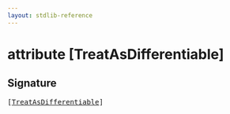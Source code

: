 ```yaml
---
layout: stdlib-reference
---
```


# attribute [TreatAsDifferentiable]

## Signature

<pre>
[<a href=".html">TreatAsDifferentiable</a>]
</pre>

